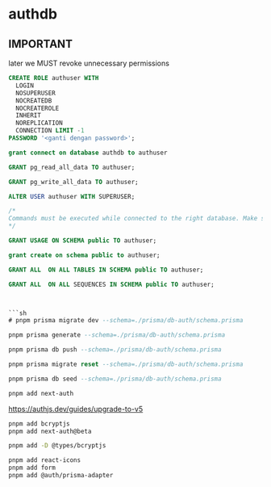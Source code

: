 # authdb

## IMPORTANT

later we MUST revoke unnecessary permissions

````sql
CREATE ROLE authuser WITH
  LOGIN
  NOSUPERUSER
  NOCREATEDB
  NOCREATEROLE
  INHERIT
  NOREPLICATION
  CONNECTION LIMIT -1
PASSWORD '<ganti dengan password>';

grant connect on database authdb to authuser

GRANT pg_read_all_data TO authuser;

GRANT pg_write_all_data TO authuser;

ALTER USER authuser WITH SUPERUSER;

/*
Commands must be executed while connected to the right database. Make sure of it.
*/

GRANT USAGE ON SCHEMA public TO authuser;

grant create on schema public to authuser;

GRANT ALL  ON ALL TABLES IN SCHEMA public TO authuser;

GRANT ALL  ON ALL SEQUENCES IN SCHEMA public TO authuser;



```sh
# pnpm prisma migrate dev --schema=./prisma/db-auth/schema.prisma

pnpm prisma generate --schema=./prisma/db-auth/schema.prisma

pnpm prisma db push --schema=./prisma/db-auth/schema.prisma

pnpm prisma migrate reset --schema=./prisma/db-auth/schema.prisma

pnpm prisma db seed --schema=./prisma/db-auth/schema.prisma
````

```sh
pnpm add next-auth
```

<https://authjs.dev/guides/upgrade-to-v5>

```sh
pnpm add bcryptjs
pnpm add next-auth@beta

pnpm add -D @types/bcryptjs

pnpm add react-icons
pnpm add form
pnpm add @auth/prisma-adapter
```
